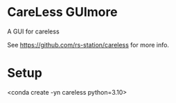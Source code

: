 # CareLess GUImore
A GUI for careless

See https://github.com/rs-station/careless for more info.

# Setup

<conda create -yn careless python=3.10>
